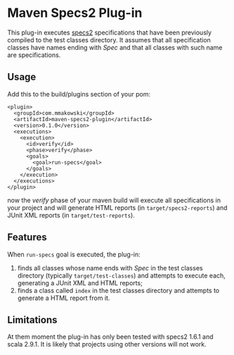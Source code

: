 Maven Specs2 Plug-in
====================

This plug-in executes [specs2](http://etorreborre.github.com/specs2/) specifications that have been previously 
compiled to the test classes directory. It assumes that all specification classes have names ending with _Spec_ 
and that all classes with such name are specifications.

Usage
-----

Add this to the build/plugins section of your pom:

    <plugin>
      <groupId>com.mmakowski</groupId>
      <artifactId>maven-specs2-plugin</artifactId>
      <version>0.1.0</version>
      <executions>
        <execution>
          <id>verify</id>
          <phase>verify</phase>
          <goals>
            <goal>run-specs</goal>
          </goals>
        </execution>
      </executions>
    </plugin>

now the _verify_ phase of your maven build will execute all specifications in your project and will generate HTML 
reports (in `target/specs2-reports`) and JUnit XML reports (in `target/test-reports`).

Features
--------

When `run-specs` goal is executed, the plug-in:
  
  1. finds all classes whose name ends with _Spec_ in the test classes directory (typically `target/test-classes`) 
     and attempts to execute each, generating a JUnit XML and HTML reports;
  2. finds a class called `index` in the test classes directory and attempts to generate a HTML report from it.

Limitations
-----------

At them moment the plug-in has only been tested with specs2 1.6.1 and scala 2.9.1. It is likely that projects using
other versions will not work.
